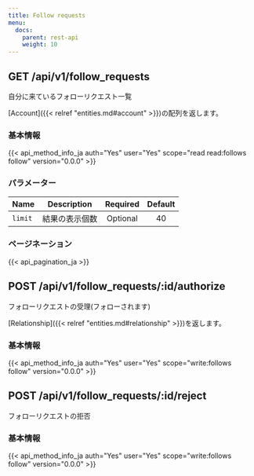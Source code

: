 ```yaml
---
title: Follow requests
menu:
  docs:
    parent: rest-api
    weight: 10
---
```


## GET /api/v1/follow_requests

自分に来ているフォローリクエスト一覧

[Account]({{< relref "entities.md#account" >}})の配列を返します。

### 基本情報

{{< api_method_info_ja auth="Yes" user="Yes" scope="read read:follows follow" version="0.0.0" >}}

### パラメーター

|Name|Description|Required|Default|
|----|-----------|:------:|:-----:|
| `limit` |結果の表示個数 | Optional | 40 |

### ページネーション

{{< api_pagination_ja >}}

## POST /api/v1/follow_requests/:id/authorize

フォローリクエストの受理(フォローされます)

[Relationship]({{< relref "entities.md#relationship" >}})を返します。

### 基本情報

{{< api_method_info_ja auth="Yes" user="Yes" scope="write:follows follow" version="0.0.0" >}}

## POST /api/v1/follow_requests/:id/reject

フォローリクエストの拒否

### 基本情報

{{< api_method_info_ja auth="Yes" user="Yes" scope="write:follows follow" version="0.0.0" >}}
